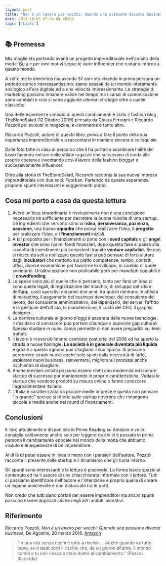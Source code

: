 ```yaml
---
layout: post
title: "Non è un lavoro per vecchi: Quando una passione diventa business (Riccardo Pozzoli)"
date: 2019-10-05 07:24:04 +0100
tags: ["Libri"]
---
```


## :books: Premessa

Mia moglie sta portando avanti un progetto imprenditoriale nell'ambito della moda: [Buju](www.buju.it) e per ovvi motivi segue le varie influencer che ruotano intorno a questo mondo.

A volte me lo dimentico ma avendo 37 anni sto vivendo in prima persona un periodo storico interessantissimo: siamo passati da un mondo interamente analogico all'era digitale ed a una velocità impressionante. Le strategie di marketing possono rimanere valide nel tempo ma i canali di comunicazione sono cambiati e così si sono aggiunte ulteriori strategie oltre a quelle classiche.

Una delle esperienze simbolo di questi cambiamenti è stato il fashion blog TheBlondSalad (12 Ottobre 2009) pensato da Chiara Ferragni e Riccardo Pozzoli poi evoluto in magazine, e-commerce e tanto altro.

Riccardo Pozzoli, autore di questo libro, prova a fare il punto della sua esperienza imprenditoriale e a raccontarsi in maniera sincera e colloquiale.

Dalle foto fatte in casa al percorso che li ha portati a scardinare l'elitè del lusso facendo entrare nelle sfilate ragazze che scrivevano di moda alle proprie coetanee inventando così il lavoro della fashion blogger e successivamente influencer.

Oltre alla storia di TheBlondSalad, Riccardo racconta la sua nuova impresa imprenditoriale con due soci: Foorban. Partendo da queste esperienze propone spunti interessanti e suggerimenti pratici.

## Cosa mi porto a casa da questa lettura

1. Avere un'idea straordinaria e rivoluzionaria non è una condizione necessaria né sufficiente per decretare la buona riuscita di una startup. Gli ingredienti che servono sono un'**idea**, **perseveranza, pazienza, passione**, una buona **squadra** che possa realizzare l'idea, il **progetto** per realizzare l'idea, e i **finanziamenti** iniziali.
2. A tal proposito per i finanziamenti si parte con i **seed capitals** e gli **angel investor** che sono i primi fondi finanziari, dopo questa fase si passa alla raccolta di investimenti più consistenti tramite **venture capitalist**. Se non si riesce da soli a realizzare queste fasi si può pensare di farsi aiutare dagli **incubatori** che mettono sul piatto competenze, tempo, contatti, uffici, risorse economiche per favorirne lo sviluppo, in cambio di quote societarie. Un’altra opzione non praticabile però per manufatti copiabili è il **crowdfunding**.
3. Le spese sono più di quelle che si pensano, tanto per farsi un'idea ci sono quelle legali, di registrazione del marchio, di sviluppo del sito e dell’app, costi operativi dei primi due anni: tra questi rientrano le attività di marketing, il pagamento del business developer, del consulente del lavoro, del consulente amministrativo, dei dipendenti, del server, l’affitto e la gestione dell’ufficio, la manutenzione, il costo del CEO, il graphic designer…
4. La barriera culturale al giorno d'oggi è azzerata dalle nuove tecnologie. Il desiderio di conoscere può portare chiunque a superare gap culturali. Spesso studiare in nuovi campi permette di non avere pregiudizi sui temi trattati.
5. Il lavoro è irreversibilmente cambiato post crisi del 2008 ed ha aperto la strada a nuove tipologie. **La società è in generale diventata più liquida** e grazie a questo ognuno può ritagliarsi il suo spazio. Si possono percorrere strade nuove anche solo spinti dalla necessità di farlo, esplorare nuovi business, reinventarsi, migliorare i processi anche rischiando di sbagliare.
6. Anche mestieri antichi possono essere riletti con modernità ed ispirare startup di successo pur mantenendo le proprie caratteristiche. Vedasi le startup che vendono prodotti su misura online o fanno conoscere l'agroalimentare italiano.
7. L'Italia è caratterizzata da piccole medie imprese e questo non pensare "in grande" spesso si riflette sulle startup nostrane che rimangono piccole e medie anche nei round di finanziamenti.

## Conclusioni

Il libro attualmente è disponibile in Prime Reading su Amazon e ve lo consiglio caldamente anche solo per leggere da chi ci è passato in prima persona il cambiamento epocale nel mondo della moda che abbiamo vissuto e le esperienze di un imprenditore.

Al di là di poter essere in linea o meno con i pensieri dell'autore, Pozzoli racconta il presente delle startup e il dinamismo che gli ruota intorno.

Gli spunti sono interessanti e la lettura è piacevole. La forma lascia spazio al contenuto ed ha il sapore di una chiacchierata informale con il lettore. Tutti ci possiamo identificare nell'autore e l'intenzione è proprio quella di creare un legame amichevole e non distaccato tra le parti.

Non credo che tutti siano portati per essere imprenditori ma alcuni spunti possono essere applicati anche negli altri ambiti lavorativi.

## Riferimento

Riccardo Pozzoli, _Non è un lavoro per vecchi: Quando una passione diventa business_, De Agostini, 20 marzo 2018. [Amazon](https://www.amazon.it/Non-lavoro-vecchi-passione-business-ebook/dp/B079GXCH87/ref=tmm_kin_swatch_0?_encoding=UTF8&qid=1569342923&sr=8-1)

> "in una vita senza rischi è tutto a rischio ... Anche quando va tutto bene, se ti siedi corri il rischio che, da un giorno all’altro, il mondo cambi e tu non riesca a stare dietro al cambiamento." (Pozzoli, Riccardo)
